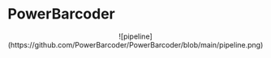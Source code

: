 # PowerBarcoder
<center>![pipeline](https://github.com/PowerBarcoder/PowerBarcoder/blob/main/pipeline.png)</center>
